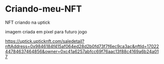 # Criando-meu-NFT

NFT criando na uptick 

imagem criada em pixel para futuro jogo 

https://uptick.upticknft.com/saledetail?nftAddress=0x9846184f415af064ed28d2b0fd73f7f6ec9ca3ac&nftId=1702244784637464856&owner=0xc41a6257abfcc69f76aac13f88c4169a6b24a017

